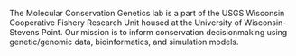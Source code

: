 The Molecular Conservation Genetics lab is a part of the USGS Wisconsin Cooperative Fishery Research Unit housed at the University of Wisconsin-Stevens Point. 
Our mission is to inform conservation decisionmaking using genetic/genomic data, bioinformatics, and simulation models. 

<!--
**MolecularConservationGeneticsLab/MolecularConservationGeneticsLab** is a ✨ _special_ ✨ repository because its `README.md` (this file) appears on your GitHub profile.

